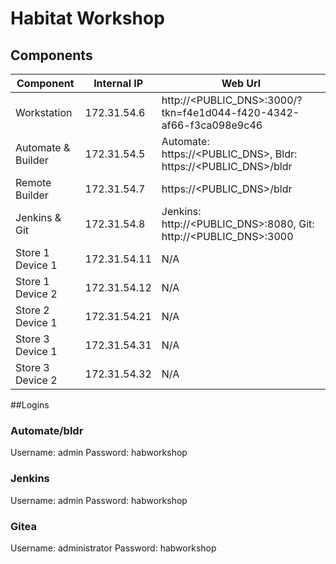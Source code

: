 # Habitat Workshop


## Components

| Component | Internal IP | Web Url |
| ------------ | ---------- | --------|
| Workstation | 172.31.54.6 | http://<PUBLIC_DNS>:3000/?tkn=f4e1d044-f420-4342-af66-f3ca098e9c46 |
| Automate & Builder | 172.31.54.5 | Automate: https://<PUBLIC_DNS>, Bldr: https://<PUBLIC_DNS>/bldr |
| Remote Builder | 172.31.54.7 | https://<PUBLIC_DNS>/bldr |
| Jenkins & Git | 172.31.54.8 | Jenkins: http://<PUBLIC_DNS>:8080, Git: http://<PUBLIC_DNS>:3000
| Store 1 Device 1 | 172.31.54.11 | N/A |
| Store 1 Device 2 | 172.31.54.12 | N/A |
| Store 2 Device 1 | 172.31.54.21 | N/A |
| Store 3 Device 1 | 172.31.54.31 | N/A |
| Store 3 Device 2 | 172.31.54.32 | N/A |

##Logins
### Automate/bldr
Username: admin
Password: habworkshop
### Jenkins
Username: admin
Password: habworkshop
### Gitea
Username: administrator
Password: habworkshop